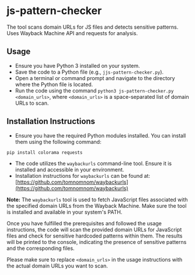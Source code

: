 # js-pattern-checker
The tool scans domain URLs for JS files and detects sensitive patterns. Uses Wayback Machine API and requests for analysis.


## Usage

- Ensure you have Python 3 installed on your system.
- Save the code to a Python file (e.g., `jjs-pattern-checker.py`).
- Open a terminal or command prompt and navigate to the directory where the Python file is located.
- Run the code using the command `python3 js-pattern-checker.py <domain_urls>`, where `<domain_urls>` is a space-separated list of domain URLs to scan.

## Installation Instructions

- Ensure you have the required Python modules installed. You can install them using the following command:

`pip install colorama requests`

- The code utilizes the `waybackurls` command-line tool. Ensure it is installed and accessible in your environment.
- Installation instructions for `waybackurls` can be found at: [https://github.com/tomnomnom/waybackurls](https://github.com/tomnomnom/waybackurls)

**Note:** The `waybackurls` tool is used to fetch JavaScript files associated with the specified domain URLs from the Wayback Machine. Make sure the tool is installed and available in your system's PATH.

Once you have fulfilled the prerequisites and followed the usage instructions, the code will scan the provided domain URLs for JavaScript files and check for sensitive hardcoded patterns within them. The results will be printed to the console, indicating the presence of sensitive patterns and the corresponding files.

Please make sure to replace `<domain_urls>` in the usage instructions with the actual domain URLs you want to scan.

